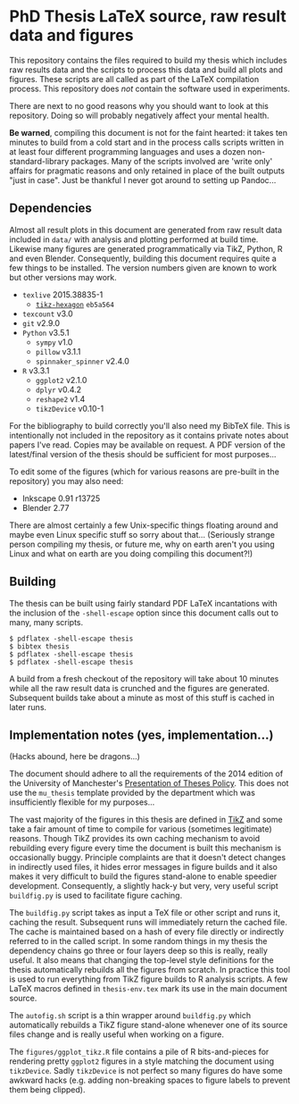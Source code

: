 PhD Thesis LaTeX source, raw result data and figures
====================================================

This repository contains the files required to build my thesis which includes
raw results data and the scripts to process this data and build all plots and
figures. These scripts are all called as part of the LaTeX compilation process.
This repository does *not* contain the software used in experiments.

There are next to no good reasons why you should want to look at this
repository. Doing so will probably negatively affect your mental health.

**Be warned**, compiling this document is not for the faint hearted: it takes
ten minutes to build from a cold start and in the process calls scripts written
in at least four different programming languages and uses a dozen
non-standard-library packages. Many of the scripts involved are 'write only'
affairs for pragmatic reasons and only retained in place of the built outputs
"just in case". Just be thankful I never got around to setting up Pandoc...

Dependencies
------------

Almost all result plots in this document are generated from raw result data
included in `data/` with analysis and plotting performed at build time.
Likewise many figures are generated programmatically via TikZ, Python, R and
even Blender. Consequently, building this document requires quite a few things
to be installed. The version numbers given are known to work but other versions
may work.

* `texlive` 2015.38835-1
  * [`tikz-hexagon`](https://github.com/mossblaser/tikz-hexagon) `eb5a564`
* `texcount` v3.0
* `git` v2.9.0
* `Python` v3.5.1
  * `sympy` v1.0
  * `pillow` v3.1.1
  * `spinnaker_spinner` v2.4.0
* `R` v3.3.1
  * `ggplot2` v2.1.0
  * `dplyr` v0.4.2
  * `reshape2` v1.4
  * `tikzDevice` v0.10-1

For the bibliography to build correctly you'll also need my BibTeX file. This
is intentionally not included in the repository as it contains private notes
about papers I've read. Copies may be available on request. A PDF version of
the latest/final version of the thesis should be sufficient for most
purposes...

To edit some of the figures (which for various reasons are pre-built in the
repository) you may also need:

* Inkscape 0.91 r13725
* Blender 2.77

There are almost certainly a few Unix-specific things floating around and maybe
even Linux specific stuff so sorry about that... (Seriously strange person
compiling my thesis, or future me, why on earth aren't you using Linux and what
on earth are you doing compiling this document?!)

Building
--------

The thesis can be built using fairly standard PDF LaTeX incantations with the
inclusion of the `-shell-escape` option since this document calls out to many,
many scripts.

    $ pdflatex -shell-escape thesis
    $ bibtex thesis
    $ pdflatex -shell-escape thesis
    $ pdflatex -shell-escape thesis

A build from a fresh checkout of the repository will take about 10 minutes
while all the raw result data is crunched and the figures are generated.
Subsequent builds take about a minute as most of this stuff is cached in later
runs.

Implementation notes (yes, implementation...)
---------------------------------------------

(Hacks abound, here be dragons...)

The document should adhere to all the requirements of the 2014 edition of the
University of Manchester's [Presentation of Theses
Policy](http://documents.manchester.ac.uk/display.aspx?DocID=7420). This does
not use the `mu_thesis` template provided by the department which was
insufficiently flexible for my purposes...

The vast majority of the figures in this thesis are defined in
[TikZ](https://en.wikipedia.org/wiki/PGF/TikZ) and some take a fair amount of
time to compile for various (sometimes legitimate) reasons. Though TikZ
provides its own caching mechanism to avoid rebuilding every figure every time
the document is built this mechanism is occasionally buggy. Principle
complaints are that it doesn't detect changes in indirectly used files, it
hides error messages in figure builds and it also makes it very difficult to
build the figures stand-alone to enable speedier development. Consequently, a
slightly hack-y but very, very useful script `buildfig.py` is used to
facilitate figure caching.

The `buildfig.py` script takes as input a TeX file or other script and runs it,
caching the result. Subsequent runs will immediately return the cached file.
The cache is maintained based on a hash of every file directly or indirectly
referred to in the called script. In some random things in my thesis the
dependency chains go three or four layers deep so this is really, really
useful. It also means that changing the top-level style definitions for the
thesis automatically rebuilds all the figures from scratch. In practice this
tool is used to run everything from TikZ figure builds to R analysis scripts. A
few LaTeX macros defined in `thesis-env.tex` mark its use in the main document
source.

The `autofig.sh` script is a thin wrapper around `buildfig.py` which
automatically rebuilds a TikZ figure stand-alone whenever one of its source
files change and is really useful when working on a figure.

The `figures/ggplot_tikz.R` file contains a pile of R bits-and-pieces for
rendering pretty `ggplot2` figures in a style matching the document using
`tikzDevice`.  Sadly `tikzDevice` is not perfect so many figures do have some
awkward hacks (e.g. adding non-breaking spaces to figure labels to prevent them
being clipped).
